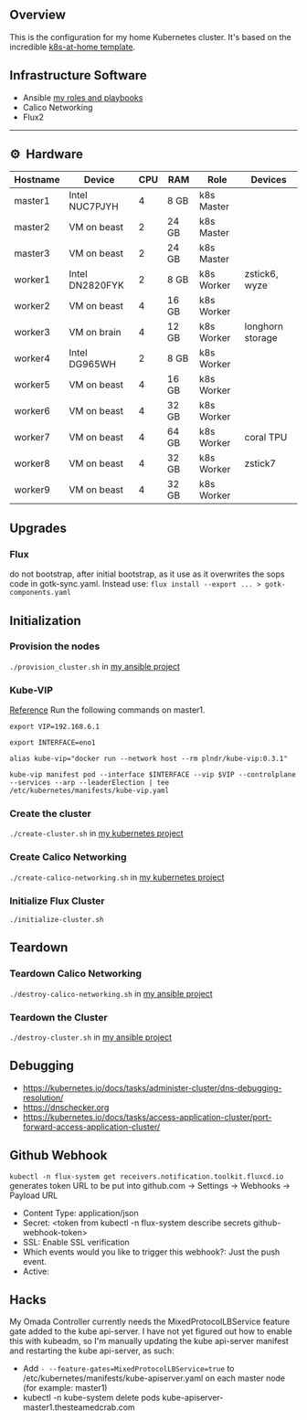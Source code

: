 ## Overview
This is the configuration for my home Kubernetes cluster. It's based on the incredible [k8s-at-home template](https://github.com/k8s-at-home/template-cluster-k3s).

## Infrastructure Software
* Ansible [my roles and playbooks](https://github.com/rwlove/ansible)
* Calico Networking
* Flux2

---

## :gear:&nbsp; Hardware

| Hostname  | Device          | CPU | RAM    | Role       | Devices          |
| --------- | --------------- | --- | ------ | ---------- | ---------------- |
| master1   | Intel NUC7PJYH  | 4   | 8  GB  | k8s Master |                  |
| master2   | VM on beast     | 2   | 24 GB  | k8s Master |                  |
| master3   | VM on beast     | 2   | 24 GB  | k8s Master |                  |
| worker1   | Intel DN2820FYK | 2   | 8  GB  | k8s Worker | zstick6, wyze    |
| worker2   | VM on beast     | 4   | 16 GB  | k8s Worker |                  |
| worker3   | VM on brain     | 4   | 12 GB  | k8s Worker | longhorn storage |
| worker4   | Intel DG965WH   | 2   | 8  GB  | k8s Worker |                  |
| worker5   | VM on beast     | 4   | 16 GB  | k8s Worker |                  |
| worker6   | VM on beast     | 4   | 32 GB  | k8s Worker |                  |
| worker7   | VM on beast     | 4   | 64 GB  | k8s Worker | coral TPU        |
| worker8   | VM on beast     | 4   | 32 GB  | k8s Worker | zstick7          |
| worker9   | VM on beast     | 4   | 32 GB  | k8s Worker |                  |

## Upgrades
### Flux
do not bootstrap, after initial bootstrap, as it use as it overwrites the sops code in gotk-sync.yaml. Instead use:
 `flux install --export ... > gotk-components.yaml`

## Initialization
### Provision the nodes
`./provision_cluster.sh` in [my ansible project](https://github.com/rwlove/ansible)

### Kube-VIP
[Reference](https://kube-vip.io/docs/installation/static/)
Run the following commands on master1.

`export VIP=192.168.6.1`

`export INTERFACE=eno1`

`alias kube-vip="docker run --network host --rm plndr/kube-vip:0.3.1"`

`kube-vip manifest pod --interface $INTERFACE --vip $VIP --controlplane --services --arp --leaderElection | tee /etc/kubernetes/manifests/kube-vip.yaml`

### Create the cluster
`./create-cluster.sh` in [my kubernetes project](https://github.com/rwlove/kubernetes)

### Create Calico Networking
`./create-calico-networking.sh` in [my kubernetes project](https://github.com/rwlove/kubernetes)

### Initialize Flux Cluster
`./initialize-cluster.sh`

## Teardown
### Teardown Calico Networking
`./destroy-calico-networking.sh` in [my ansible project](https://github.com/rwlove/ansible)

### Teardown the Cluster
`./destroy-cluster.sh` in [my ansible project](https://github.com/rwlove/ansible)

## Debugging
* https://kubernetes.io/docs/tasks/administer-cluster/dns-debugging-resolution/
* https://dnschecker.org
* https://kubernetes.io/docs/tasks/access-application-cluster/port-forward-access-application-cluster/

## Github Webhook
`kubectl -n flux-system get receivers.notification.toolkit.fluxcd.io` generates token URL to be put into
github.com -> Settings -> Webhooks -> Payload URL

* Content Type: application/json
* Secret: <token from kubectl -n flux-system describe secrets github-webhook-token>
* SSL: Enable SSL verification
* Which events would you like to trigger this webhook?: Just the push event.
* Active: <checked>
 
 ## Hacks
 My Omada Controller currently needs the MixedProtocolLBService feature gate added to the kube api-server. I have not yet figured out how to enable this with kubeadm, so I'm manually updating the kube api-server manifest and restarting the kube api-server, as such:

* Add `- --feature-gates=MixedProtocolLBService=true` to /etc/kubernetes/manifests/kube-apiserver.yaml on each master node (for example: master1)
* kubectl -n kube-system delete pods kube-apiserver-master1.thesteamedcrab.com

